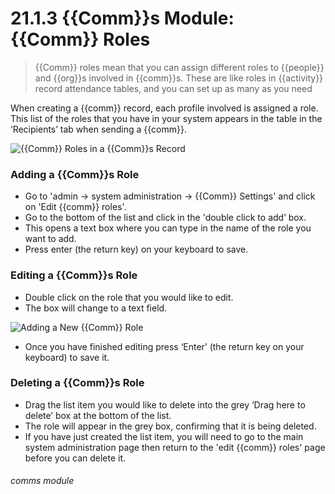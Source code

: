 # 21.1.3 {{Comm}}s Module: {{Comm}} Roles

> {{Comm}} roles mean that you can assign different roles to {{people}} and {{org}}s involved in {{comm}}s. These are like roles in {{activity}} record attendance tables, and you can set up as many as you need



When creating a {{comm}} record, each profile involved is assigned a role. This list of the roles that you have in your system appears in the table in the ‘Recipients’ tab when sending a {{comm}}.

![{{Comm}} Roles in a {{Comm}}s Record](21.1.3a.png)

### Adding a {{Comm}}s Role

- Go to 'admin -> system administration -> {{Comm}} Settings' and click on 'Edit {{comm}} roles'.
- Go to the bottom of the list and click in the 'double click to add’ box. 
- This opens a text box where you can type in the name of the role you want to add. 
- Press enter (the return key) on your keyboard to save. 

### Editing a {{Comm}}s Role

- Double click on the role that you would like to edit.
- The box will change to a text field. 

![Adding a New {{Comm}} Role](21.1.3b.png)

- Once you have finished editing press ‘Enter’ (the return key on your keyboard) to save it.

### Deleting a {{Comm}}s Role

- Drag the list item you would like to delete into the grey ‘Drag here to delete’ box at the bottom of the list. 
- The role will appear in the grey box, confirming that it is being deleted.
- If you have just created the list item, you will need to go to the main system administration page then return to the 'edit {{comm}} roles' page before you can delete it. 


###### comms module
